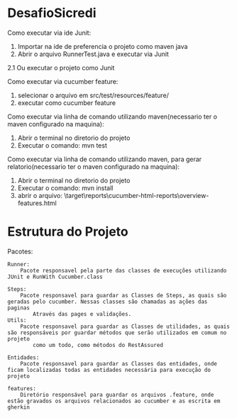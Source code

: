 # DesafioSicredi
Como executar via ide Junit:
1. Importar na ide de preferencia o projeto como maven java
2. Abrir o arquivo RunnerTest.java e executar via Junit

2.1 Ou executar o projeto como Junit

Como executar via cucumber feature:
1. selecionar o arquivo em src/test/resources/feature/
2. executar como cucumber feature

Como executar via linha de comando utilizando maven(necessario ter o maven configurado na maquina):
1. Abrir o terminal no diretorio do projeto
2. Executar o comando: mvn test

Como executar via linha de comando utilizando maven, para gerar relatorio(necessario ter o maven configurado na maquina):
1. Abrir o terminal no diretorio do projeto
2. Executar o comando: mvn install
3. abrir o arquivo: \target\reports\cucumber-html-reports\overview-features.html

# Estrutura do Projeto
Pacotes:

	
	Runner:
		Pacote responsavel pela parte das classes de execuções utilizando JUnit e RunWith Cucumber.class

	Steps:
		Pacote responsavel para guardar as Classes de Steps, as quais são geradas pelo cucumber. Nessas classes são chamadas as ações das paginas
			Através das pages e validações.
	Utils:
		Pacote responsavel para guardar as Classes de utilidades, as quais são responsáveis por guardar métodos que serão utilizados em comum no projeto 
			como um todo, como métodos do RestAssured
	
	Entidades:
		Pacote responsavel para guardar as Classes das entidades, onde ficam localizadas todas as entidades necessária para execução do projeto
	
	features:
		Diretório responsável para guardar os arquivos .feature, onde estão gravados os arquivos relacionados ao cucumber e as escrita em gherkin